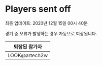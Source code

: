 # Players sent off
최종 업데이트: 2020년 12월 15일 00시 40분


경기 중 오류가 발생하는 경우 자동으로 퇴장됩니다.


| 퇴장된 참가자 |
|:---:|
| LOOK@artech2w |